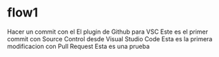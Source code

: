 # flow1
Hacer un commit con el El plugin de Github para VSC
Este es el primer commit con Source Control desde Visual Studio Code
Esta es la primera modificacion con Pull Request
Esta es una prueba 